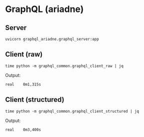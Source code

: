 GraphQL (ariadne)
====================

Server
------

```
uvicorn graphql_ariadne.graphql_server:app
```


Client (raw)
------

```
time python -m graphql_common.graphql_client_raw | jq
```

Output:

```
real	0m1,315s
```

Client (structured)
------

```
time python -m graphql_common.graphql_client_structured | jq
```

Output:

```
real	0m3,400s
```
